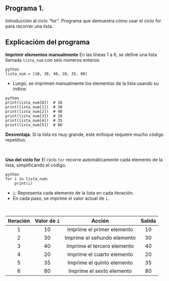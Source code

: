 ## Programa 1.
Introducción al ciclo "for".
Programa que demuestra cómo usar el ciclo for para recorrer una lista.

## Explicacióm del programa <br/>
__Imprimir elementos manualmente__
En las líneas 1 a 6, se define una lista llamada `lista_num` con seis números enteros:
```
python
lista_num = [10, 30, 40, 20, 35, 80]
```
* Luego, se imprimen manualmente los elementos de la lista usando su índice:
```
python
print(lista_num[0])  # 10
print(lista_num[1])  # 30
print(lista_num[2])  # 40
print(lista_num[3])  # 20
print(lista_num[4])  # 35
print(lista_num[5])  # 80
```
__Desventaja__: Si la lista es muy grande, este enfoque requiere mucho código repetitivo.

<br/>

__Uso del ciclo for__
El ciclo `for` recorre automáticamente cada elemento de la lista, simplificando el código.
```
python
for i in lista_num:
    print(i)
```
* `i`: Representa cada elemento de la lista en cada iteración.
* En cada paso, se imprime el valor actual de `i`.


<br/>


| Iteración  | Valor de `i`   | Acción                            | Salida |
| :--------: | :------------: | :-----------------------------:   | :----: |
| 1          | 10             | 	Imprime el primer elemento    | 10     |
| 2          | 30             | 	Imprime el sehundo elemento   | 30     |
| 3          | 40             | 	Imprime el tercero elemento   | 40     |
| 4          | 20             | 	Imprime el cuarto elemento    | 20     |
| 5          | 35             | 	Imprime el quinto elemento    | 35     |
| 6          | 80             | 	Imprime el sexto elemento     | 80     |
